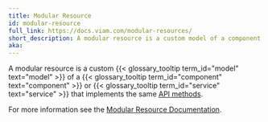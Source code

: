 ```yaml
---
title: Modular Resource
id: modular-resource
full_link: https://docs.viam.com/modular-resources/
short_description: A modular resource is a custom model of a component or service that implements the same API methods.
aka:
---
```


A modular resource is a custom {{< glossary_tooltip term_id="model" text="model" >}} of a {{< glossary_tooltip term_id="component" text="component" >}} or {{< glossary_tooltip term_id="service" text="service" >}} that implements the same [API methods](https://docs.viam.com/program/apis/).

For more information see the [Modular Resource Documentation](/modular-resources/).
